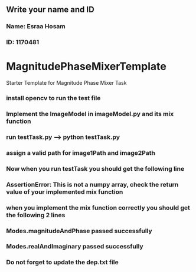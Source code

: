 ## Write your name and ID
### Name: Esraa Hosam 
### ID: 1170481

# MagnitudePhaseMixerTemplate
Starter Template for Magnitude Phase Mixer Task


### install opencv to run the test file

### Implement the ImageModel in imageModel.py and its mix function
### run testTask.py --> python testTask.py
### assign a valid path for image1Path and image2Path
### Now when you run testTask you should get the following line
### AssertionError: This is not a numpy array, check the return value of your implemented mix function

### when you implement the mix function correctly you should get the following 2 lines
### Modes.magnitudeAndPhase passed successfully
### Modes.realAndImaginary passed successfully

### Do not forget to update the dep.txt file